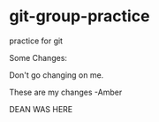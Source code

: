 # git-group-practice

practice for git

Some Changes:

Don't go changing on me.

These are my changes -Amber

DEAN WAS HERE
